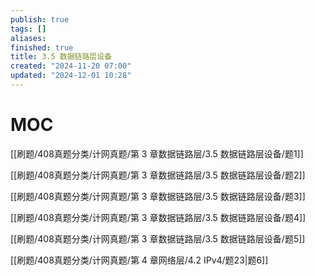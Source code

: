 ```yaml
---
publish: true
tags: []
aliases: 
finished: true
title: 3.5 数据链路层设备
created: "2024-11-20 07:00"
updated: "2024-12-01 10:28"
---
```

# MOC

[[刷题/408真题分类/计网真题/第 3 章数据链路层/3.5 数据链路层设备/题1]]

[[刷题/408真题分类/计网真题/第 3 章数据链路层/3.5 数据链路层设备/题2]]

[[刷题/408真题分类/计网真题/第 3 章数据链路层/3.5 数据链路层设备/题3]]

[[刷题/408真题分类/计网真题/第 3 章数据链路层/3.5 数据链路层设备/题4]]

[[刷题/408真题分类/计网真题/第 3 章数据链路层/3.5 数据链路层设备/题5]]

[[刷题/408真题分类/计网真题/第 4 章网络层/4.2 IPv4/题23|题6]]